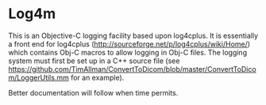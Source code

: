 # Log4m

This is an Objective-C logging facility based upon log4cplus. It is essentially a front end for log4cplus (http://sourceforge.net/p/log4cplus/wiki/Home/) which contains Obj-C macros to allow logging in Obj-C files. The logging system must first be set up in a C++ source file (see https://github.com/TimAllman/ConvertToDicom/blob/master/ConvertToDicom/LoggerUtils.mm for an example).

Better documentation will follow when time permits.
